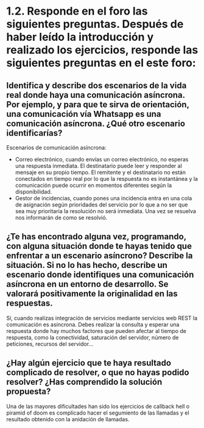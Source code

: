 # 1.2. Responde en el foro las siguientes preguntas. Después de haber leído la introducción y realizado los ejercicios, responde las siguientes preguntas en el este foro:

## Identifica y describe dos escenarios de la vida real donde haya una comunicación asíncrona. Por ejemplo, y para que te sirva de orientación, una comunicación vía Whatsapp es una comunicación asíncrona. ¿Qué otro escenario identificarías?

Escenarios de comunicación asíncrona:
 - Correo electrónico, cuando envías un correo electrónico, no esperas una respuesta inmediata. El destinatario puede leer y responder al mensaje en su propio tiempo. El remitente y el destinatario no están conectados en tiempo real por lo que la respuesta no es instantánea y la comunicación puede ocurrir en momentos diferentes según la disponibilidad.
 - Gestor de incidencias, cuando pones una incidencia entra en una cola de asignación según prioridades del servicio por lo que a no ser que sea muy prioritaria la resolución no será inmediata. Una vez se resuelva nos informarán de como se resolvió.

## ¿Te has encontrado alguna vez, programando, con alguna situación donde te hayas tenido que enfrentar a un escenario asíncrono? Describe la situación. Si no lo has hecho, describe un escenario donde identifiques una comunicación asíncrona en un entorno de desarrollo. Se valorará positivamente la originalidad en las respuestas.

Sí, cuando realizas integración de servicios mediante servicios web REST la comunicación es asíncrona. Debes realizar la consulta y esperar una respuesta donde hay muchos factores que pueden afectar al tiempo de respuesta, como la conectividad, saturación del servidor, número de peticiones, recursos del servidor...

## ¿Hay algún ejercicio que te haya resultado complicado de resolver, o que no hayas podido resolver? ¿Has comprendido la solución propuesta?

Una de las mayores dificultades han sido los ejercicios de callback hell o piramid of doom es complicado hacer el segumiento de las llamadas y el resultado obtenido con la anidación de llamadas.